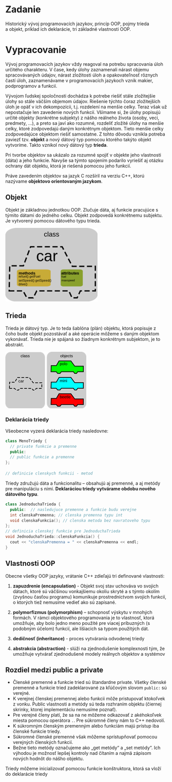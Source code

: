 # Zadanie

Historický vývoj programovacích jazykov, princíp OOP, pojmy trieda a objekt, príklad ich deklarácie, tri základné vlastnosti OOP.

# Vypracovanie

Vývoj programovacích jazykov vždy reagoval na potrebu spracovania úloh určitého charakteru. V čase, kedy úlohy zaznamenali nárast objemu spracovávaných údajov, nárast zložitosti úloh a opakovateľnosť rôznych častí úloh, zaznamenávame v programovacích jazykoch vznik makier, podprogramov a funkcií.

Vývojom ľudskej spoločnosti dochádza k potrebe riešiť stále zložitejšie úlohy so stále väčším objemom údajov. Riešenie týchto čoraz zložitejších úloh je opäť v ich dekompozícii, t.j. rozdelení na menšie celky. Teraz však už nepostačuje len zavedenie nových funkcií. Všímame si, že úlohy popisujú určité objekty (konkrétne subjekty) z nášho reálneho života (osoby, veci, predmety, ...), a preto sa javí ako rozumné, rozdeliť zložité úlohy na menšie celky, ktoré zodpovedajú daným konkrétnym objektom. Tieto menšie celky zodpovedajúce objektom riešiť samostatne. Z tohto dôvodu vznikla potreba zaviezť tzv. **objekt** a nový dátový typ pomocou ktorého takýto objekt vytvoríme. Takto vznikol nový dátový typ **trieda**.

Pri tvorbe objektov sa ukázalo za rozumné spojiť v objekte jeho vlastnosti (dáta) a jeho funkcie. Navyše sa týmto spojením podarilo vyriešiť aj otázku ochrany dát objektu, ktorá je riešená pomocou jeho funkcií.

Práve zavedením objektov sa jazyk C rozšíril na verziu C++, ktorú nazývame **objektovo orientovaným jazykom**.

## Objekt

Objekt je základnou jednotkou OOP. Zlučuje dáta, aj funkcie pracujúce s týmito dátami do jedného celku. Objekt zodpovedá konkrétnemu subjektu. Je vytvorený pomocou dátového typu trieda.

![auto](auto.png)

## Trieda

Trieda je dátový typ. Je to teda šablóna (plán) objektu, ktorá popisuje z čoho bude objekt pozostávať a aké operácie môžeme s daným objektom vykonávať. Trieda nie je spájaná so žiadnym konkrétnym subjektom, je to abstrakt.

![auta](auta.png)

### Deklarácia triedy

Všeobecne vyzerá deklarácia triedy nasledovne:

```cpp
class MenoTriedy {
  // private funkcie a premenne
  public:
  // public funkcie a premenne
};

// definicie clenskych funkcii - metod
```

Triedy združujú dáta a funkcionalitu – obsahujú aj premenné, a aj metódy pre manipuláciu s nimi. **Deklaráciou triedy vytvárame obdobu nového dátového typu**.

```cpp
class JednoduchaTrieda {
  public:  // nasledujuce premenne a funkcie budu verejne
  int clenskaPremenna; // clenska premenna typu int
  void clenskaFunkcia(); // clenska metoda bez navratoveho typu
};
// definicia clenskej funkcie pre JednoduchaTrieda
void JednoduchaTrieda::clenskaFunkcia() {
  cout << "clenskaPremenna = " << clenskaPremenna << endl;
}
```

## Vlastnosti OOP

Obecne všetky OOP jazyky, vrátanie C++ zdieľajú tri definované vlastnosti:

1. **zapuzdrenie (encapsulation)** - Objekt svoj stav uchováva vo svojich dátach, ktoré sú väčšinou vonkajšiemu okoliu skryté a s týmto okolím (zvyšnou časťou programu) komunikuje prostredníctvom svojich funkcií, o ktorých tiež nemusíme vedieť ako sú zapísané.

2. **polymorfizmus (polymorphism)** – schopnosť výskytu v mnohých formách. V rámci objektového programovania je to vlastnosť, ktorá umožňuje, aby bolo jedno meno použité pre viacej príbuzných (s podobným účelom) funkcií, ale líšiacich sa typom použitých dát.

3. **dedičnosť (inheritance)** - proces vytvárania odvodenej triedy

4. **abstrakcia (abstraction)** - slúži na zjednodušenie komplexnosti tým, že umožňuje vytvárať zjednodušené modely reálnych objektov a systémov

## Rozdiel medzi public a private

- Členské premenné a funkcie tried sú štandardne private. Všetky členské premenné a funkcie tried zadeklarované za kľúčovým slovom `public:` sú verejné.
- K verejnej členskej premennej alebo funkcii môže pristupovať ktokoľvek z vonku. Public vlastnosti a metódy sú teda rozhraním objektu (čiernej skrinky, ktorej implementáciu nemusíme poznať).
- Pre verejné členy platí, že sa na ne môžeme odkazovať z akéhokoľvek miesta pomocou operátora `.`. Pre súkromné členy nám to C++ nedovolí.
- K súkromným členským premenným alebo funkciám majú prístup iba členské funkcie triedy.
- Súkromné členské premenné však môžeme sprístupňovať pomocou verejných členských funkcií.
- Bežne tieto metódy označujeme ako „get metódy“ a „set metódy“. Ich výhodou je možnosť lepšej kontroly nad čítaním a najmä zápisom nových hodnôt do nášho objektu.

Triedy môžeme inicializovať pomocou funkcie konštruktora, ktorá sa vloží do deklarácie triedy
